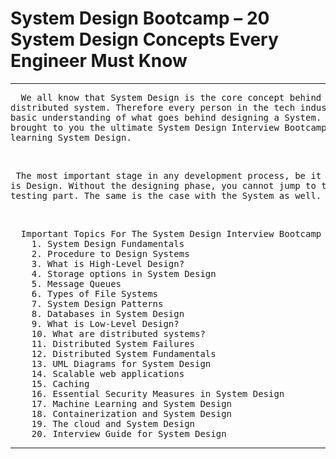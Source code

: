 <h1>System Design Bootcamp – 20 System Design Concepts Every Engineer Must Know</h1><hr />
<pre>
  We all know that System Design is the core concept behind the design of any
distributed system. Therefore every person in the tech industry needs to have at least a
basic understanding of what goes behind designing a System. With this intent, we have
brought to you the ultimate System Design Interview Bootcamp, a one-stop solution for
learning System Design. </pre><br />
  
 <pre text-align: justify;> The most important stage in any development process, be it Software or any other tech,
is Design. Without the designing phase, you cannot jump to the implementation of the
testing part. The same is the case with the System as well.</pre> <br />

<pre>
  Important Topics For The System Design Interview Bootcamp
    1. System Design Fundamentals
    2. Procedure to Design Systems
    3. What is High-Level Design?
    4. Storage options in System Design
    5. Message Queues
    6. Types of File Systems
    7. System Design Patterns
    8. Databases in System Design
    9. What is Low-Level Design?
    10. What are distributed systems?
    11. Distributed System Failures
    12. Distributed System Fundamentals
    13. UML Diagrams for System Design
    14. Scalable web applications
    15. Caching
    16. Essential Security Measures in System Design
    17. Machine Learning and System Design
    18. Containerization and System Design
    19. The cloud and System Design
    20. Interview Guide for System Design
</pre> <hr />
